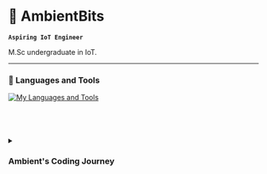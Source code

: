 # 🤖 AmbientBits

**`Aspiring IoT Engineer`**

M.Sc undergraduate in IoT.<!--INSERT MORE STUFF-->

---

### 🧰 Languages and Tools
[![My Languages and Tools](https://skillicons.dev/icons?i=rust,java,cpp,python,git,github,linux)](https://skillicons.dev)

<br />

#

<details>
<summary><h3> Ambient's Coding Journey</h3></summary>
<!-- Something something -->
  
</details>

<!--##-->

<!--
**AmbientBits/AmbientBits** is a ✨ _special_ ✨ repository because its `README.md` (this file) appears on your GitHub profile.

Here are some ideas to get you started:

- 🔭 I’m currently working on ...
- 🌱 I’m currently learning ...
- 👯 I’m looking to collaborate on ...
- 🤔 I’m looking for help with ...
- 💬 Ask me about ...
- 📫 How to reach me: ...
- 😄 Pronouns: ...
- ⚡ Fun fact: ...
-->
